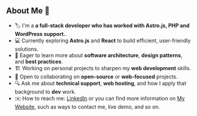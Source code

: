 
## About Me 👋

- 🏷️ I'm a **a full-stack developer who has worked with Astro.js, PHP and WordPress support.**.
- 💻 Currently exploring **Astro.js** and **React** to build efficient, user-friendly solutions.
- 🎯 Eager to learn more about **software architecture**, **design patterns**, and **best practices**.
- 🏗️ Working on personal projects to sharpen my **web development** skills.
- 🤝 Open to collaborating on **open-source** or **web-focused** projects.
- 🔍 Ask me about **technical support**, **web hosting**, and how I apply that background to **dev** work.
- ✉️ How to reach me: [LinkedIn](https://www.linkedin.com/in/manueldjesus/) or you can find more information on [My Website](https://manueldjs.online/?utm_source=github&utm_content=readme), such as ways to contact me, live demo, and so on. 
